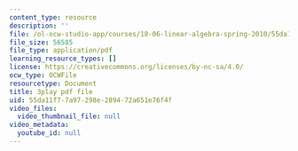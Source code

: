 ```yaml
---
content_type: resource
description: ''
file: /ol-ocw-studio-app/courses/18-06-linear-algebra-spring-2010/55da11f77a97298e289472a651e76f4f_2IdtqGM6KWU.pdf
file_size: 56585
file_type: application/pdf
learning_resource_types: []
license: https://creativecommons.org/licenses/by-nc-sa/4.0/
ocw_type: OCWFile
resourcetype: Document
title: 3play pdf file
uid: 55da11f7-7a97-298e-2894-72a651e76f4f
video_files:
  video_thumbnail_file: null
video_metadata:
  youtube_id: null
---
```

